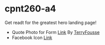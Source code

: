 # cpnt260-a4
Get readt for the greatest hero landing page!

- Quote Photo for Form [Link](https://icons8.com/illustrations/illustration/flame-get-acquainted) By [TerryFousse](https://dribbble.com/thierryfousse)
- Facebook Icon [Link]((https://fontawesome.com/v5.15/icons/facebook?style=brands))